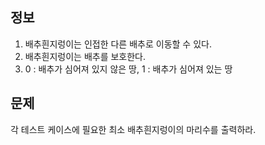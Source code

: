 ## 정보

1. 배추흰지렁이는 인접한 다른 배추로 이동할 수 있다.
2. 배추흰지렁이는 배추를 보호한다.
3. 0 : 배추가 심어져 있지 않은 땅, 1 : 배추가 심어져 있는 땅

## 문제

각 테스트 케이스에 필요한 최소 배추흰지렁이의 마리수를 출력하라.
